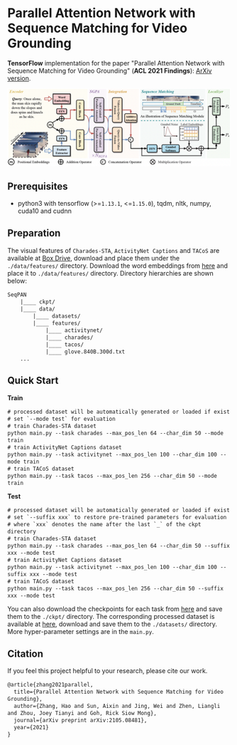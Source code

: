 # Parallel Attention Network with Sequence Matching for Video Grounding

**TensorFlow** implementation for the paper "Parallel Attention Network with Sequence Matching for Video 
Grounding" (**ACL 2021 Findings**): [ArXiv version](https://arxiv.org/abs/2105.08481).

![overview](/figures/framework.png)

## Prerequisites
- python3 with tensorflow (>=`1.13.1`, <=`1.15.0`), tqdm, nltk, numpy, cuda10 and cudnn

## Preparation
The visual features of `Charades-STA`, `ActivityNet Captions` and `TACoS` are available at [Box Drive](
https://app.box.com/s/d7q5atlidb31cuj1u8znd7prgrck1r1s), download and place them under the `./data/features/` directory. 
Download the word embeddings from [here](http://nlp.stanford.edu/data/glove.840B.300d.zip) and place it to 
`./data/features/` directory. Directory hierarchies are shown below:
```
SeqPAN
    |____ ckpt/
    |____ data/
        |____ datasets/
        |____ features/
            |____ activitynet/
            |____ charades/
            |____ tacos/
            |____ glove.840B.300d.txt
    ...
```

## Quick Start
**Train**
```shell script
# processed dataset will be automatically generated or loaded if exist
# set `--mode test` for evaluation
# train Charades-STA dataset
python main.py --task charades --max_pos_len 64 --char_dim 50 --mode train
# train ActivityNet Captions dataset
python main.py --task activitynet --max_pos_len 100 --char_dim 100 --mode train
# train TACoS dataset
python main.py --task tacos --max_pos_len 256 --char_dim 50 --mode train
```
**Test**
```shell script
# processed dataset will be automatically generated or loaded if exist
# set `--suffix xxx` to restore pre-trained parameters for evaluation
# where `xxx` denotes the name after the last `_` of the ckpt directory
# train Charades-STA dataset
python main.py --task charades --max_pos_len 64 --char_dim 50 --suffix xxx --mode test
# train ActivityNet Captions dataset
python main.py --task activitynet --max_pos_len 100 --char_dim 100 --suffix xxx --mode test
# train TACoS dataset
python main.py --task tacos --max_pos_len 256 --char_dim 50 --suffix xxx --mode test
```
You can also download the checkpoints for each task from [here](https://app.box.com/s/c302s8t2180ov1lkvx8n64ldcog8iyp6) 
and save them to the `./ckpt/` directory. The corresponding processed dataset is available at [here](
https://app.box.com/s/ya5k038r490w4nm10jzosd58o3tfb4vx), download and save them to the `./datasets/` directory. 
More hyper-parameter settings are in the `main.py`.

## Citation
If you feel this project helpful to your research, please cite our work.
```
@article{zhang2021parallel,
  title={Parallel Attention Network with Sequence Matching for Video Grounding},
  author={Zhang, Hao and Sun, Aixin and Jing, Wei and Zhen, Liangli and Zhou, Joey Tianyi and Goh, Rick Siow Mong},
  journal={arXiv preprint arXiv:2105.08481},
  year={2021}
}
```
